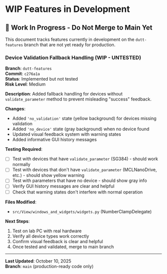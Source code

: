 # WIP Features in Development

## 🚧 **Work In Progress - Do Not Merge to Main Yet**

This document tracks features currently in development on the `dutt-features` branch that are not yet ready for production.

### **Device Validation Fallback Handling** (WIP - UNTESTED)
**Branch**: `dutt-features`  
**Commit**: `c276a1a`  
**Status**: Implemented but not tested  
**Risk Level**: Medium  

**Description**: Added fallback handling for devices without `validate_parameter` method to prevent misleading "success" feedback.

**Changes**:
- Added `'no_validation'` state (yellow background) for devices missing validation
- Added `'no_device'` state (gray background) when no device found
- Updated visual feedback system with warning states
- Added informative GUI history messages

**Testing Required**:
- [ ] Test with devices that have `validate_parameter` (SG384) - should work normally
- [ ] Test with devices that don't have `validate_parameter` (MCLNanoDrive, etc.) - should show yellow warning
- [ ] Test with parameters that have no device - should show gray info
- [ ] Verify GUI history messages are clear and helpful
- [ ] Check that warning states don't interfere with normal operation

**Files Modified**:
- `src/View/windows_and_widgets/widgets.py` (NumberClampDelegate)

**Next Steps**:
1. Test on lab PC with real hardware
2. Verify all device types work correctly
3. Confirm visual feedback is clear and helpful
4. Once tested and validated, merge to main branch

---

**Last Updated**: October 10, 2025  
**Branch**: `main` (production-ready code only)
